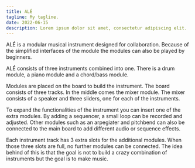 ```yaml
---
title: ALÉ
tagline: My tagline.
date: 2022-06-15
description: Lorem ipsum dolor sit amet, consectetur adipiscing elit.
---
```


ALÉ is a modular musical instrument designed for collaboration. Because of the simplified interfaces of the module the modules can also be played by beginners.

ALÉ consists of three instruments combined into one. There is a drum module, a piano module and a chord/bass module.

Modules are placed on the board to build the instrument. The board consists of three tracks. In the middle comes the mixer module. The mixer consists of a speaker and three sliders, one for each of the instruments.

To expand the functionalities of the instrument you can insert one of the extra modules. By adding a sequencer, a small loop can be recorded and adjusted. Other modules such as an arpegiater and pitchbend can also be connected to the main board to add different audio or sequence effects.

Each instrument track has 3 extra slots for the additional modules. When those three slots are full, no further modules can be connected. The idea behind of this is that the goal is not to build a crazy combination of instruments but the goal is to make music.